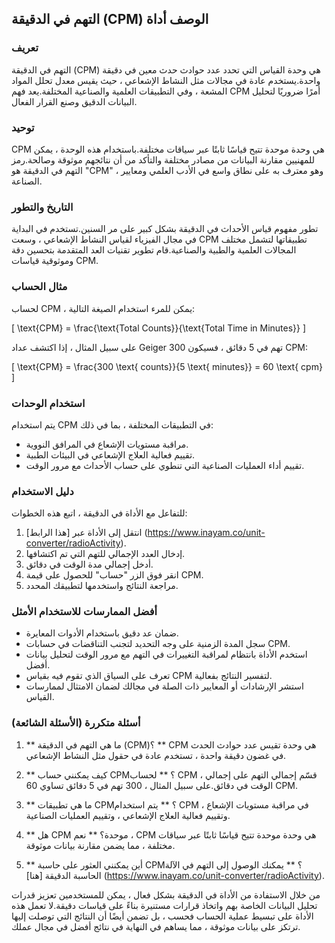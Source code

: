 ## التهم في الدقيقة (CPM) الوصف أداة

### تعريف
التهم في الدقيقة (CPM) هي وحدة القياس التي تحدد عدد حوادث حدث معين في دقيقة واحدة.يستخدم عادة في مجالات مثل النشاط الإشعاعي ، حيث يقيس معدل تحلل المواد المشعة ، وفي التطبيقات العلمية والصناعية المختلفة.يعد فهم CPM أمرًا ضروريًا لتحليل البيانات الدقيق وصنع القرار الفعال.

### توحيد
CPM هي وحدة موحدة تتيح قياسًا ثابتًا عبر سياقات مختلفة.باستخدام هذه الوحدة ، يمكن للمهنيين مقارنة البيانات من مصادر مختلفة والتأكد من أن نتائجهم موثوقة وصالحة.رمز التهم في الدقيقة هو "CPM" ، وهو معترف به على نطاق واسع في الأدب العلمي ومعايير الصناعة.

### التاريخ والتطور
تطور مفهوم قياس الأحداث في الدقيقة بشكل كبير على مر السنين.تستخدم في البداية في مجال الفيزياء لقياس النشاط الإشعاعي ، وسعت CPM تطبيقاتها لتشمل مختلف المجالات العلمية والطبية والصناعية.قام تطوير تقنيات العد المتقدمة بتحسين دقة وموثوقية قياسات CPM.

### مثال الحساب
لحساب CPM ، يمكن للمرء استخدام الصيغة التالية:

\[ \text{CPM} = \frac{\text{Total Counts}}{\text{Total Time in Minutes}} \]

على سبيل المثال ، إذا اكتشف عداد Geiger 300 تهم في 5 دقائق ، فسيكون CPM:

\[ \text{CPM} = \frac{300 \text{ counts}}{5 \text{ minutes}} = 60 \text{ cpm} \]

### استخدام الوحدات
يتم استخدام CPM في التطبيقات المختلفة ، بما في ذلك:
- مراقبة مستويات الإشعاع في المرافق النووية.
- تقييم فعالية العلاج الإشعاعي في البيئات الطبية.
- تقييم أداء العمليات الصناعية التي تنطوي على حساب الأحداث مع مرور الوقت.

### دليل الاستخدام
للتفاعل مع الأداة في الدقيقة ، اتبع هذه الخطوات:
1. انتقل إلى الأداة عبر [هذا الرابط] (https://www.inayam.co/unit-converter/radioActivity).
2. إدخال العدد الإجمالي للتهم التي تم اكتشافها.
3. أدخل إجمالي مدة الوقت في دقائق.
4. انقر فوق الزر "حساب" للحصول على قيمة CPM.
5. مراجعة النتائج واستخدمها لتطبيقك المحدد.

### أفضل الممارسات للاستخدام الأمثل
- ضمان عد دقيق باستخدام الأدوات المعايرة.
- سجل المدة الزمنية على وجه التحديد لتجنب التناقضات في حسابات CPM.
- استخدم الأداة بانتظام لمراقبة التغييرات في التهم مع مرور الوقت لتحليل بيانات أفضل.
- تعرف على السياق الذي تقوم فيه بقياس CPM لتفسير النتائج بفعالية.
- استشر الإرشادات أو المعايير ذات الصلة في مجالك لضمان الامتثال لممارسات القياس.

### أسئلة متكررة (الأسئلة الشائعة)

1. ** ما هي التهم في الدقيقة (CPM)؟ **
CPM هي وحدة تقيس عدد حوادث الحدث في غضون دقيقة واحدة ، تستخدم عادة في حقول مثل النشاط الإشعاعي.

2. ** كيف يمكنني حساب CPM؟ **
لحساب CPM ، قسّم إجمالي التهم على إجمالي الوقت في دقائق.على سبيل المثال ، 300 تهم في 5 دقائق تساوي 60 CPM.

3. ** ما هي تطبيقات CPM؟ **
يتم استخدام CPM في مراقبة مستويات الإشعاع ، وتقييم فعالية العلاج الإشعاعي ، وتقييم العمليات الصناعية.

4. ** هل CPM موحدة؟ **
نعم ، CPM هي وحدة موحدة تتيح قياسًا ثابتًا عبر سياقات مختلفة ، مما يضمن مقارنة بيانات موثوقة.

5. ** أين يمكنني العثور على حاسبة CPM؟ **
يمكنك الوصول إلى التهم في الآلة الحاسبة الدقيقة [هنا] (https://www.inayam.co/unit-converter/radioActivity).

من خلال الاستفادة من الأداة في الدقيقة بشكل فعال ، يمكن للمستخدمين تعزيز قدرات تحليل البيانات الخاصة بهم واتخاذ قرارات مستنيرة بناءً على قياسات دقيقة.لا تعمل هذه الأداة على تبسيط عملية الحساب فحسب ، بل تضمن أيضًا أن النتائج التي توصلت إليها ترتكز على بيانات موثوقة ، مما يساهم في النهاية في نتائج أفضل في مجال عملك.